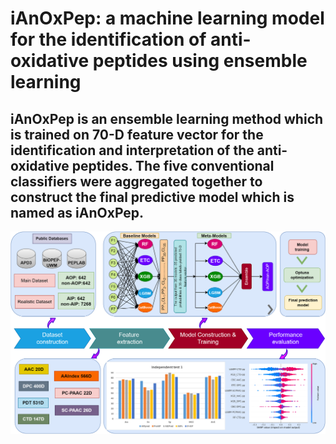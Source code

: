 # iAnOxPep: a machine learning model for the identification of anti-oxidative peptides using ensemble learning
## iAnOxPep is an ensemble learning method which is trained on 70-D feature vector for the identification and interpretation of the anti-oxidative peptides. The five conventional classifiers were aggregated together to construct the final predictive model which is named as iAnOxPep. 
<img src="Architecture_AOP_IF.png" alt="Alt text" title="iAnOxPep Meta-Model Architecture">
